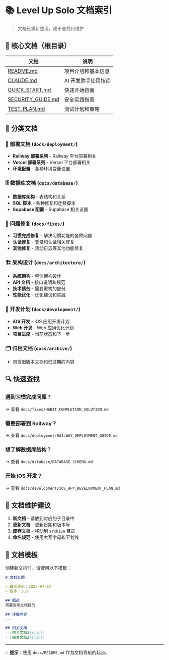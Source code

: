 # 📚 Level Up Solo 文档索引

> 文档已重新整理，便于查找和维护

## 🎯 核心文档（根目录）

| 文档 | 说明 |
|------|------|
| [README.md](./README.md) | 项目介绍和基本信息 |
| [CLAUDE.md](./CLAUDE.md) | AI 开发助手使用指南 |
| [QUICK_START.md](./QUICK_START.md) | 快速开始指南 |
| [SECURITY_GUIDE.md](./SECURITY_GUIDE.md) | 安全实践指南 |
| [TEST_PLAN.md](./TEST_PLAN.md) | 测试计划和策略 |

## 📁 分类文档

### 🚀 部署文档 (`docs/deployment/`)
- **Railway 部署系列** - Railway 平台部署相关
- **Vercel 部署系列** - Vercel 平台部署相关
- **环境配置** - 各种环境变量设置

### 🗄️ 数据库文档 (`docs/database/`)
- **数据库架构** - 表结构和关系
- **SQL 脚本** - 各种修复和迁移脚本
- **Supabase 配置** - Supabase 相关设置

### 🔧 问题修复 (`docs/fixes/`)
- **习惯完成修复** - 解决习惯功能的各种问题
- **认证修复** - 登录和认证相关修复
- **其他修复** - 活动日志等其他功能修复

### 🏗️ 架构设计 (`docs/architecture/`)
- **系统架构** - 整体架构设计
- **API 文档** - 接口说明和规范
- **技术债务** - 需要重构的部分
- **性能优化** - 优化建议和实践

### 📱 开发计划 (`docs/development/`)
- **iOS 开发** - iOS 应用开发计划
- **Web 开发** - Web 应用优化计划
- **项目进度** - 当前状态和下一步

### 🗂️ 归档文档 (`docs/archive/`)
- 包含旧版本文档和已过期的内容

## 🔍 快速查找

### 遇到习惯完成问题？
→ 查看 `docs/fixes/HABIT_COMPLETION_SOLUTION.md`

### 需要部署到 Railway？
→ 查看 `docs/deployment/RAILWAY_DEPLOYMENT_GUIDE.md`

### 想了解数据库结构？
→ 查看 `docs/database/DATABASE_SCHEMA.md`

### 开始 iOS 开发？
→ 查看 `docs/development/iOS_APP_DEVELOPMENT_PLAN.md`

## 📝 文档维护建议

1. **新文档** - 请放到对应的子目录中
2. **更新文档** - 更新日期和版本号
3. **废弃文档** - 移动到 `archive` 目录
4. **命名规范** - 使用大写字母和下划线

## 🎨 文档模板

创建新文档时，请使用以下模板：

```markdown
# 文档标题

> 最后更新：2025-07-03
> 版本：1.0

## 概述
简要说明文档目的

## 详细内容
...

## 相关文档
- [相关文档1](link)
- [相关文档2](link)
```

---

💡 **提示**：使用 `docs/README.md` 作为文档导航的起点。
